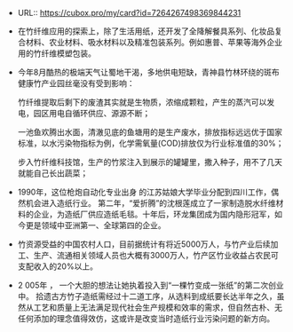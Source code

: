 - URL:: https://cubox.pro/my/card?id=7264267498369844231
- 在竹纤维应用的探索上，除了生活用纸，还开发了全降解餐具系列、化妆品复合材料、农业材料、吸水材料以及精准包装系列。例如惠普、苹果等海外企业用的竹纤维模塑包装。
- 今年8月酷热的极端天气让蜀地干渴，多地供电短缺，青神县竹林环绕的斑布健康竹产业园丝毫没有受到影响：
  
  竹纤维提取后剩下的废渣其实就是生物质，浓缩成颗粒，产生的蒸汽可以发电，园区用电自循环供应、源源不断；
  
  一池鱼欢腾出水面，清澈见底的鱼塘用的是生产废水，排放指标远远优于国家标准，以水污染物指标为例，化学需氧量(COD)排放仅为行业标准值的30%；
  
  步入竹纤维科技馆，生产的竹浆注入到展示的罐罐里，撒入种子，用不了几天就能自己长出蔬菜；
- 1990年，这位枪炮自动化专业出身 的江苏姑娘大学毕业分配到四川工作，偶然机会进入造纸行业。 第二年，“爱折腾”的沈根莲成立了一家制造脱水纤维材料的企业，为造纸厂供应造纸毛毯。十年后，环龙集团成为国内隐形冠军，如今更是领域中亚洲第一、全球第四的企业。
- 竹资源受益的中国农村人口，目前据统计有将近5000万人，与竹产业后续加工、生产、流通相关领域人员也大概有3000万人，竹产区竹业收益占农民可支配收入的20%以上。
- 2 005年 ， 一个大胆的想法让她执着投入到“一棵竹变成一张纸”的第二次创业中。 拾遗古方竹子造纸需经过十二道工序，从选料到成纸要长达半年之久，虽然从工艺和质量上无法满足现代社会生产规模和效率的需求，但自然古朴、无任何添加的理念值得效仿，这或许是改变当时造纸行业污染问题的新方向。

